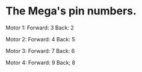 # The Mega's pin numbers.

Motor 1:
    Forward: 3
    Back: 2

Motor 2:
    Forward: 4
    Back: 5
    
Motor 3:
    Forward: 7
    Back: 6

Motor 4:
    Forward: 9
    Back; 8